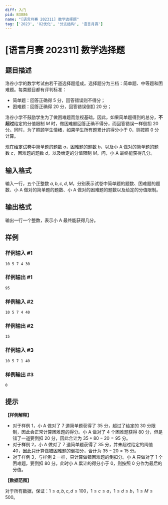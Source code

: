 ```yaml
---
diff: 入门
pid: B3886
name: "[语言月赛 202311] 数学选择题"
tag: ['2023', 'O2优化', '分支结构', '语言月赛']
---
```

# [语言月赛 202311] 数学选择题
## 题目描述

洛谷小学的数学考试由若干道选择题组成。选择题分为三档：简单题、中等题和困难题。每类题目都有评判标准：

- 简单题：回答正确得 $5$ 分，回答错误则不得分；
- 困难题：回答正确得 $20$ 分，回答错误倒扣 $20$ 分；

洛谷小学不鼓励学生为了做困难题而忽视基础，因此，如果简单题得到的总分，**不超过**给定的分值限制 $M$ 时，做困难题回答正确不得分，而回答错误一样倒扣 $20$ 分。同时，为了照顾学生情绪，如果学生所有题累计的得分小于 $0$，则按照 $0$ 分计算。

现在给定试卷中简单题的题数 $a$，困难题的题数 $b$，以及小 A 做对的简单题的题数 $c$，困难题的题数 $d$，以及给定的分值限制 $M$。问，小 A 最终能获得几分。
## 输入格式

输入一行，五个正整数 $a,b,c,d,M$，分别表示试卷中简单题的题数、困难题的题数、小 A 做对的简单题的题数、小 A 做对的困难题的题数以及给定的分值限制。
## 输出格式

输出一行一个整数，表示小 A 最终能获得几分。
## 样例

### 样例输入 #1
```
10 5 7 4 30
```
### 样例输出 #1
```
95
```
### 样例输入 #2
```
10 5 7 4 40
```
### 样例输出 #2
```
15
```
### 样例输入 #3
```
10 5 7 1 40
```
### 样例输出 #3
```
0
```
## 提示

**【样例解释】**

- 对于样例 $1$，小 A 做对了 $7$ 道简单题获得了 $35$ 分，超过了给定的 $30$ 分限制，因此会正常计算困难题的得分。小 A 做对了 $4$ 个困难题获得 $80$ 分，但是错了一道要倒扣 $20$ 分，因此合计为 $35+80-20=95$ 分。
- 对于样例 $2$，小 A 做对了 $7$ 道简单题获得了 $35$ 分，并未超过给定的阈值 $40$，因此只计算做错困难题的倒扣分，合计为 $35-20=15$ 分。
- 对于样例 $3$，与样例 $2$ 一样，只计算做错困难题的倒扣分。小 A 只做对了 $1$ 个困难题，要倒扣 $80$ 分。此时小 A 累计的得分小于 $0$，则按照 $0$ 分作为最后的分值。

**【数据范围】**

对于所有数据，保证：$1 \leq a,b,c,d \leq 100$，$1 \leq c \leq a$，$1 \leq d \leq b$，$1 \leq M \leq 500$。

